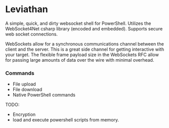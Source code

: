 # Leviathan
A simple, quick, and dirty websocket shell for PowerShell. Utilizes the WebSocket4Net csharp 
library (encoded and embedded). Supports secure web socket connections. 

WebSockets allow for a synchronous communications channel between the client and the server. This is a great side channel for
getting interactive with your target. The flexible frame payload size in the WebSockets RFC allow for passing large amounts of
data over the wire with minimal overhead. 

### Commands
- File upload
- File download
- Native PowerShell commands

TODO:
- Encryption
- load and execute powershell scripts from memory. 
